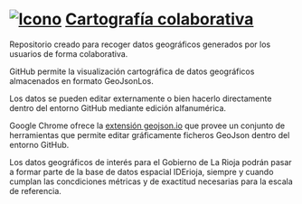 ﻿# [![Icono](http://www.iderioja.larioja.org/imagenes/logo_iderioja_56x70.gif)](http://www.iderioja.org)     [Cartografía colaborativa](https://github.com/iderioja/cartografia_colaborativa)

Repositorio creado para recoger datos geográficos generados por los usuarios de forma colaborativa.

GitHub permite la visualización cartográfica de datos geográficos almacenados en formato GeoJsonLos.

Los datos se pueden editar externamente o bien hacerlo directamente dentro del entorno GitHub mediante edición alfanumérica.

Google Chrome ofrece la [extensión geojson.io](https://chrome.google.com/webstore/detail/geojsonio/oibjgofbhldcajfamjganpeacipebckp) que provee un conjunto de herramientas que permite editar gráficamente ficheros GeoJson dentro del entorno GitHub.

Los datos geográficos de interés para el Gobierno de La Rioja podrán pasar a formar parte de la base de datos espacial IDErioja, siempre y cuando cumplan las concdiciones métricas y de exactitud necesarias para la escala de referencia.
